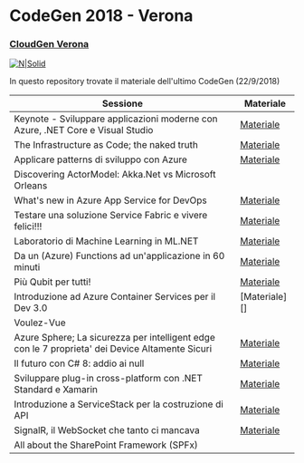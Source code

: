 # CodeGen 2018 - Verona
### [CloudGen Verona](http://cloudgen.it)

[![N|Solid](https://codegen2018.azurewebsites.net/wp-content/uploads/2018/06/Logo-CloudGen-jpg-458x458.jpg)](logo)

In questo repository trovate il materiale dell'ultimo CodeGen (22/9/2018)

| Sessione | Materiale |
| ------ | ------ |
| Keynote - Sviluppare applicazioni moderne con Azure, .NET Core e Visual Studio | [Materiale][LinkKeynote] |
| The Infrastructure as Code; the naked truth | [Materiale][LinkITPro] |
| Applicare patterns di sviluppo con Azure | [Materiale][LinkAzureCloud] |
| Discovering ActorModel: Akka.Net vs Microsoft Orleans |  |
| What's new in Azure App Service for DevOps | [Materiale][LinkAppService] |
| Testare una soluzione Service Fabric e vivere felici!!! | [Materiale][LinkFabric] |
| Laboratorio di Machine Learning in ML.NET | [Materiale][LinkML] |
| Da un (Azure) Functions ad un'applicazione in 60 minuti | [Materiale][LinkFunctions] |
| Più Qubit per tutti! | [Materiale][LinkQsharp] |
| Introduzione ad Azure Container Services per il Dev 3.0 | [Materiale][]  |
| Voulez-Vue | |
| Azure Sphere; La sicurezza per intelligent edge con le 7 proprieta' dei Device Altamente Sicuri | [Materiale][LinkSphere] |
| Il futuro con C# 8: addio ai null | [Materiale][LinkCSharp] |
| Sviluppare plug-in cross-platform con .NET Standard e Xamarin | [Materiale][LinkXamarin] |
| Introduzione a ServiceStack per la costruzione di API | [Materiale][LinkServiceStack] |
| SignalR, il WebSocket che tanto ci mancava | [Materiale][LinkSignalr]  |
| All about the SharePoint Framework (SPFx) | |

   [LinkML]: <https://github.com/CloudGenVR/CodeGen2018/tree/master/08%20-%20Laboratorio%20di%20Machine%20Learning%20in%20ML.NET>
   [LinkQsharp]: <https://github.com/CloudGenVR/CodeGen2018/tree/master/10%20-%20Pi%C3%B9%20Qubit%20per%20tutti>
   [LinkITPro]: <https://github.com/CloudGenVR/CodeGen2018/tree/master/03%20-%20The%20Infrastructure%20as%20Code%3B%20the%20naked%20truth>
   [LinkCSharp]: <https://github.com/CloudGenVR/CodeGen2018/tree/master/14%20-%20Il%20futuro%20con%20C%23%208%20addio%20ai%20null>
   [LinkSignalr]: <https://github.com/CloudGenVR/CodeGen2018/tree/master/17%20-%20SignalR%20il%20WebSocket%20che%20tanto%20ci%20mancava>
   [LinkAzureCloud]: <https://github.com/CloudGenVR/CodeGen2018/tree/master/04%20-%20Applicare%20patterns%20di%20sviluppo%20con%20Azure>
   [LinkXamarin]: <https://github.com/CloudGenVR/CodeGen2018/tree/master/15%20-%20Sviluppare%20plug-in%20cross-platform%20con%20.NET%20Standard%20e%20Xamarin>
   [LinkKeynote]: <https://github.com/CloudGenVR/CodeGen2018/tree/master/02%20-%20Keynote>
   [LinkAppService]: <https://github.com/CloudGenVR/CodeGen2018/tree/master/06%20-%20What's%20new%20in%20Azure%20App%20Service%20for%20DevOps>
   [LinkServiceStack]: <https://github.com/CloudGenVR/CodeGen2018/tree/master/16%20-%20Introduzione%20a%20ServiceStack%20per%20la%20costruzione%20di%20API>
   [LinkSphere]: <https://github.com/CloudGenVR/CodeGen2018/tree/master/13%20-%20Azure%20Sphere%20-%20La%20sicurezza%20per%20intelligent%20edge%20con%20le%207%20proprieta'%20dei%20Device%20Altamente%20Sicuri>
   [LinkFunctions]: <https://github.com/CloudGenVR/CodeGen2018/tree/master/09%20-%20Da%20un%20(Azure)%20Functions%20ad%20un'applicazione%20in%2060%20minuti>
   [LinkFabric]: <https://github.com/CloudGenVR/CodeGen2018/tree/master/07%20-%20Testare%20una%20soluzione%20Service%20Fabric%20e%20vivere%20felici>
   [LinkContainers]: <https://github.com/CloudGenVR/CodeGen2018/tree/master/11%20-%20Introduzione%20ad%20Azure%20Container%20Services%20per%20il%20Dev%203.0>
   [LinkSharepoint]: <https://github.com/CloudGenVR/CodeGen2018/tree/master/18%20-%20All%20about%20the%20SharePoint%20Framework%20(SPFx)>
   [LinkOrleans]: <https://github.com/CloudGenVR/CodeGen2018/tree/master>
   [LinkVue]: <https://github.com/CloudGenVR/CodeGen2018/tree/master>
